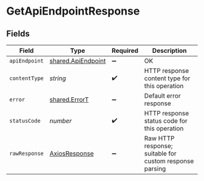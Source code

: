 # GetApiEndpointResponse


## Fields

| Field                                                    | Type                                                     | Required                                                 | Description                                              |
| -------------------------------------------------------- | -------------------------------------------------------- | -------------------------------------------------------- | -------------------------------------------------------- |
| `apiEndpoint`                                            | [shared.ApiEndpoint](../../models/shared/apiendpoint.md) | :heavy_minus_sign:                                       | OK                                                       |
| `contentType`                                            | *string*                                                 | :heavy_check_mark:                                       | HTTP response content type for this operation            |
| `error`                                                  | [shared.ErrorT](../../models/shared/errort.md)           | :heavy_minus_sign:                                       | Default error response                                   |
| `statusCode`                                             | *number*                                                 | :heavy_check_mark:                                       | HTTP response status code for this operation             |
| `rawResponse`                                            | [AxiosResponse](https://axios-http.com/docs/res_schema)  | :heavy_minus_sign:                                       | Raw HTTP response; suitable for custom response parsing  |